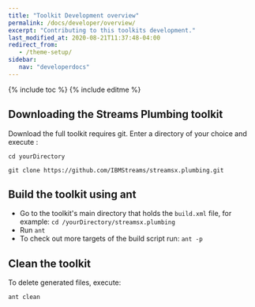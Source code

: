 ```yaml
---
title: "Toolkit Development overview"
permalink: /docs/developer/overview/
excerpt: "Contributing to this toolkits development."
last_modified_at: 2020-08-21T11:37:48-04:00
redirect_from:
   - /theme-setup/
sidebar:
   nav: "developerdocs"
---
```

{% include toc %}
{% include editme %}



## Downloading the Streams Plumbing toolkit

Download the full toolkit requires git. Enter a directory of your choice and execute :

`cd yourDirectory`

`git clone https://github.com/IBMStreams/streamsx.plumbing.git`

## Build the toolkit using ant

* Go to the toolkit's main directory that holds the `build.xml` file, for example: `cd /yourDirectory/streamsx.plumbing`
* Run `ant`
* To check out more targets of the build script run: `ant -p`


## Clean the toolkit

To delete generated files, execute:

`ant clean`

